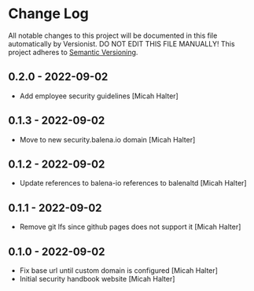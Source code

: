 # Change Log

All notable changes to this project will be documented in this file
automatically by Versionist. DO NOT EDIT THIS FILE MANUALLY!
This project adheres to [Semantic Versioning](http://semver.org/).

## 0.2.0 - 2022-09-02

* Add employee security guidelines [Micah Halter]

## 0.1.3 - 2022-09-02

* Move to new security.balena.io domain [Micah Halter]

## 0.1.2 - 2022-09-02

* Update references to balena-io references to balenaltd [Micah Halter]

## 0.1.1 - 2022-09-02

* Remove git lfs since github pages does not support it [Micah Halter]

## 0.1.0 - 2022-09-02

* Fix base url until custom domain is configured [Micah Halter]
* Initial security handbook website [Micah Halter]

